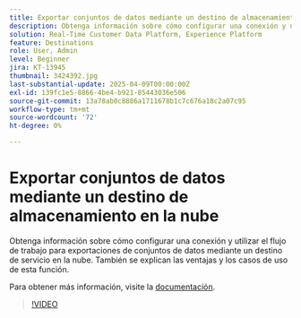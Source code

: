 ```yaml
---
title: Exportar conjuntos de datos mediante un destino de almacenamiento en la nube
description: Obtenga información sobre cómo configurar una conexión y utilizar el flujo de trabajo para exportaciones de conjuntos de datos mediante un destino de servicio en la nube.
solution: Real-Time Customer Data Platform, Experience Platform
feature: Destinations
role: User, Admin
level: Beginner
jira: KT-13945
thumbnail: 3424392.jpg
last-substantial-update: 2025-04-09T00:00:00Z
exl-id: 139fc1e5-8866-4be4-b921-85443036e506
source-git-commit: 13a78ab0c8886a1711678b1c7c676a18c2a07c95
workflow-type: tm+mt
source-wordcount: '72'
ht-degree: 0%

---
```


# Exportar conjuntos de datos mediante un destino de almacenamiento en la nube

Obtenga información sobre cómo configurar una conexión y utilizar el flujo de trabajo para exportaciones de conjuntos de datos mediante un destino de servicio en la nube. También se explican las ventajas y los casos de uso de esta función.

Para obtener más información, visite la [documentación](https://experienceleague.adobe.com/es/docs/experience-platform/destinations/ui/activate/export-datasets).

>[!VIDEO](https://video.tv.adobe.com/v/3424392/?learn=on&enablevpops)
